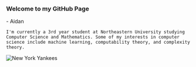 ### Welcome to my GitHub Page 
\- Aidan

<!--
**aidandomondon/aidandomondon** is a ✨ _special_ ✨ repository because its `README.md` (this file) appears on your GitHub profile.
-->

    I'm currently a 3rd year student at Northeastern University studying Computer Science and Mathematics. Some of my interests in computer science include machine learning, computability theory, and complexity theory.

![New York Yankees](ScreenshotYankees.png "Title")

